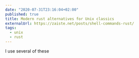 ```yaml
---
date: "2020-07-31T23:16:04+02:00"
published: true
title: Modern rust alternatives for Unix classics
externalUrl: https://zaiste.net/posts/shell-commands-rust/
tags:
  - unix
  - rust
---
```

I use several of these 

